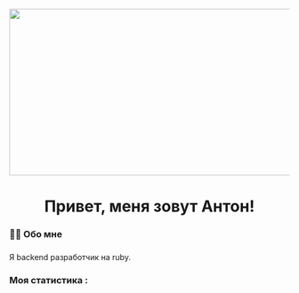 <br clear="both">

<div align="center">
  <img height="300" width="600" src="https://user-images.githubusercontent.com/74038190/225813708-98b745f2-7d22-48cf-9150-083f1b00d6c9.gif"  />
</div>

###

<h1 align="center">Привет, меня зовут Антон!</h1>

###

###


###

<h3 align="left">👩‍💻  Обо мне</h3>

###

<p align="left">Я backend разработчик на ruby.</p>

###



###


<h3 align="left">  Моя статистика :</h3>

</div>
